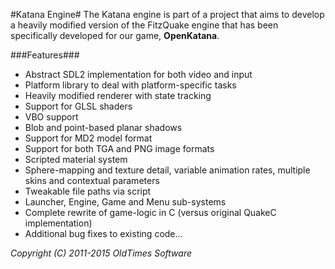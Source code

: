 #Katana Engine#
The Katana engine is part of a project that aims to develop a heavily modified version of the FitzQuake engine that has been specifically developed for our game, **OpenKatana**.

###Features###
- Abstract SDL2 implementation for both video and input
- Platform library to deal with platform-specific tasks
- Heavily modified renderer with state tracking
- Support for GLSL shaders
- VBO support
- Blob and point-based planar shadows
- Support for MD2 model format
- Support for both TGA and PNG image formats
- Scripted material system
- Sphere-mapping and texture detail, variable animation rates, multiple skins and contextual parameters
- Tweakable file paths via script
- Launcher, Engine, Game and Menu sub-systems
- Complete rewrite of game-logic in C (versus original QuakeC implementation)
- Additional bug fixes to existing code...

*Copyright (C) 2011-2015 OldTimes Software*
